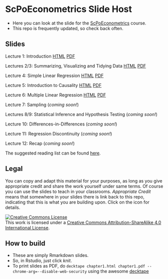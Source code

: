 # ScPoEconometrics Slide Host

* Here you can look at the slide for the [ScPoEconometrics](https://github.com/ScPoEcon/ScPoEconometrics) course.
* This repo is frequently updated, so check back often.


## Slides

Lecture 1: Introduction [HTML](https://raw.githack.com/ScPoEcon/ScPoEconometrics-Slides/master/chapter1/chapter1.html) [PDF](https://rawcdn.githack.com/ScPoEcon/ScPoEconometrics-Slides/master/chapter1/chapter1.pdf)

Lectures 2/3: Summarizing, Visualizing and Tidying Data [HTML](https://raw.githack.com/ScPoEcon/ScPoEconometrics-Slides/master/chapter2/chapter2.html) [PDF](https://rawcdn.githack.com/ScPoEcon/ScPoEconometrics-Slides/master/chapter2/chapter2.pdf)


Lecture 4: Simple Linear Regression [HTML](https://raw.githack.com/ScPoEcon/ScPoEconometrics-Slides/master/chapter3/chapter3.html) [PDF](https://rawcdn.githack.com/ScPoEcon/ScPoEconometrics-Slides/master/chapter3/chapter3.pdf)


Lecture 5: Introduction to Causality [HTML](https://raw.githack.com/ScPoEcon/ScPoEconometrics-Slides/master/chapter_causality/causality.html) [PDF](https://rawcdn.githack.com/ScPoEcon/ScPoEconometrics-Slides/master/chapter_causality/causality.pdf)


Lecture 6: Multiple Linear Regression [HTML](https://raw.githack.com/ScPoEcon/ScPoEconometrics-Slides/master/chapter4/chapter4.html) [PDF](https://rawcdn.githack.com/ScPoEcon/ScPoEconometrics-Slides/master/chapter4/chapter4.pdf)

Lecture 7: Sampling (*coming soon!*)

Lectures 8/9: Statistical Inference and Hypothesis Testing (*coming soon!*)

Lecture 10: Differences-in-Differences (*coming soon!*)

Lecture 11: Regression Discontinuity (*coming soon!*)

Lecture 12: Recap (*coming soon!*)

The suggested reading list can be found [here](https://github.com/ScPoEcon/ScPoEconometrics-Slides/blob/master/syllabus.md).

## Legal

You can copy and adapt this material for your purposes, as long as you give appropriate credit and share the work yourself  under same terms. Of course you can use the slides to teach in your classrooms. *Appropriate Credit* means that somewhere in your slides there is link back to this repo, indicating that this is what you are building upon. Click on the icon for details.

<a rel="license" href="http://creativecommons.org/licenses/by-sa/4.0/"><img alt="Creative Commons License" style="border-width:0" src="https://i.creativecommons.org/l/by-sa/4.0/88x31.png" /></a><br />This work is licensed under a <a rel="license" href="http://creativecommons.org/licenses/by-sa/4.0/">Creative Commons Attribution-ShareAlike 4.0 International License</a>.

## How to build

* These are simply Rmarkdown slides.
* So, in Rstudio, just click *knit*.
* To print slides as PDF, do 
```decktape chapter1.html chapter1.pdf --chrome-arg=--disable-web-security```
using the awesome [decktape](https://github.com/astefanutti/decktape)
